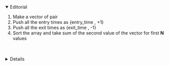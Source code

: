 <details open>
	<summary>Editorial</summary>
	<ol>
		<li>Make a vector of pair</li>
		<li>Push all the entry times as {entry_time , +1}</li>
		<li>Push all the exit times as {exit_time , -1}</li>
		<li>Sort the array and take sum of the second value of the vector for first <strong>N</strong> values</li>
	</ol>
	<br>

</details>
<br>
<details>
	
	#include<bits/stdc++.h>
	#define ll long long
	#define vcll vector<ll>
	using namespace std;
	 
	void init() {
	#ifndef ONLINE_JUDGE
		freopen("input.txt", "r", stdin);
		freopen("output.txt", "w", stdout);
	#endif
	}
	 
	int main() {
		init();
		ios_base::sync_with_stdio(false); cin.tie(NULL);
	 
		ll n;
		cin >> n;
		vector<pair<ll, ll>> a;
	 
		for (ll i = 0; i < n; i++) {
			ll x , y;
			cin >> x >> y;
			a.push_back({x, 1});
			a.push_back({y, -1});
		}
	 
		sort(a.begin() , a.end());
	 
		ll mx , sum;
		sum = mx = 0;
		for (auto person : a) {
			sum += person.second;
			mx = max(sum , mx);
		}
		if (mx < 0)
			mx = 0;
		cout << mx;
	 
	}

</details>
